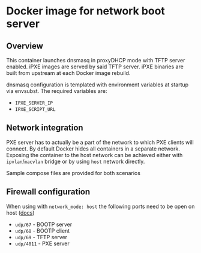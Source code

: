 # Docker image for network boot server

## Overview

This container launches dnsmasq in proxyDHCP mode with TFTP server enabled.
iPXE images are served by said TFTP server. iPXE binaries are built from
upstream at each Docker image rebuild.

dnsmasq configuration is templated with environment variables at startup via
envsubst. The required variables are:

- `IPXE_SERVER_IP`
- `IPXE_SCRIPT_URL`

## Network integration

PXE server has to actually be a part of the network to which PXE clients will
connect. By default Docker hides all containers in a separate network.
Exposing the container to the host network can be achieved either with
`ipvlan`/`macvlan` bridge or by using `host` network directly.

Sample compose files are provided for both scenarios

## Firewall configuration

When using with `network_mode: host` the following ports need to be open on
host
([docs](https://docs.microsoft.com/en-us/previous-versions/windows/it-pro/windows-server-2012-r2-and-2012/mt670791(v=ws.11)))

- `udp/67` - BOOTP server
- `udp/68` - BOOTP client
- `udp/69` - TFTP server
- `udp/4011` - PXE server
